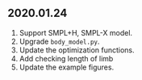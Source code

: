 <!--
 * @Date: 2021-01-24 22:30:40
 * @Author: Qing Shuai
 * @LastEditors: Qing Shuai
 * @LastEditTime: 2021-01-24 22:32:53
 * @FilePath: /EasyMocapRelease/doc/log.md
-->
## 2020.01.24
1. Support SMPL+H, SMPL-X model.
2. Upgrade `body_model.py`.
3. Update the optimization functions.
4. Add checking length of limb
5. Update the example figures.